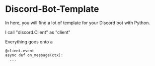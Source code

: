 # Discord-Bot-Template
In here, you will find a lot of template for your Discord bot with Python.

I call "discord.Client" as "client"

Everything goes onto a
```
@client.event
async def on_message(ctx):
  ...
```
